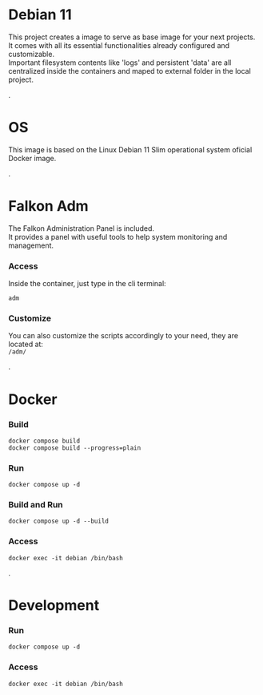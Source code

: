 # Debian 11
This project creates a image to serve as base image for your next projects.  
It comes with all its essential functionalities already configured and customizable.  
Important filesystem contents like 'logs' and persistent 'data' are all centralized inside the containers and maped to external folder in the local project.  

.  

# OS
This image is based on the Linux Debian 11 Slim operational system oficial Docker image.

.  

# Falkon Adm
The Falkon Administration Panel is included.  
It provides a panel with useful tools to help system monitoring and management.  
### Access
Inside the container, just type in the cli terminal:

	adm
### Customize
You can also customize the scripts accordingly to your need, they are located at:  
``` /adm/ ```

.  

# Docker
### Build
	docker compose build  
	docker compose build --progress=plain  
### Run
	docker compose up -d
### Build and Run
	docker compose up -d --build
### Access
	docker exec -it debian /bin/bash

.  

# Development
### Run
	docker compose up -d	
### Access
	docker exec -it debian /bin/bash
